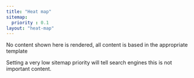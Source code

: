 ```yaml
---
title: "Heat map"
sitemap:
  priority : 0.1
layout: "heat-map"
---
```


No content shown here is rendered, all content is based in the appropriate template

Setting a very low sitemap priority will tell search engines this is not important content.
